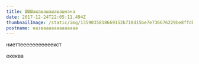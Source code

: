 ```yaml
---
title: ШШШашашашашашашнана
date: 2017-12-24T22:05:11.494Z
thumbnailImage: /static/img/1359035818669152b710d15be7e736676229be8ffdb_b.jpg
postname: назвааааааааааааа
---
```

ниеттееееееееееекст

екеква
